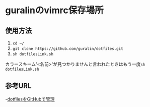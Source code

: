 # guralinのvimrc保存場所

## 使用方法

1. `cd ~/`
1. `git clone https://github.com/guralin/dotfiles.git`
1. `sh dotfilesLink.sh`

カラースキーム'<名前>'が見つかりませんと言われたときはもう一度`sh dotfilesLink.sh`
## 参考URL

-[dotfilesをGitHubで管理](https://qiita.com/okamos/items/7f5461814e8ed8916870)


